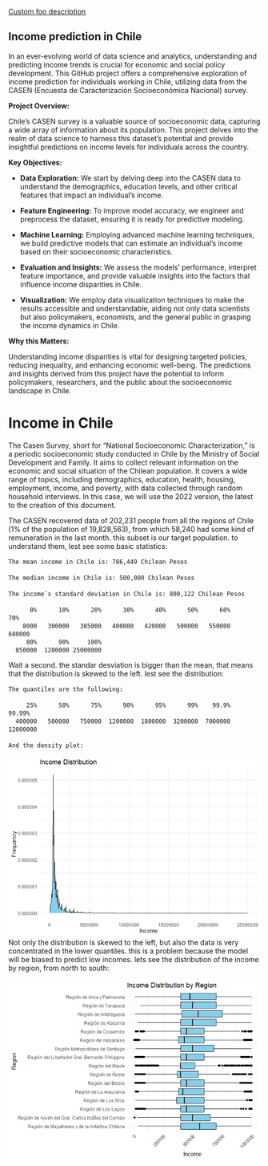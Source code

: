 [Custom foo description](#income-in-chile)

## Income prediction in Chile

In an ever-evolving world of data science and analytics, understanding
and predicting income trends is crucial for economic and social policy
development. This GitHub project offers a comprehensive exploration of
income prediction for individuals working in Chile, utilizing data from
the CASEN (Encuesta de Caracterización Socioeconómica Nacional) survey.

**Project Overview:**

Chile’s CASEN survey is a valuable source of socioeconomic data,
capturing a wide array of information about its population. This project
delves into the realm of data science to harness this dataset’s
potential and provide insightful predictions on income levels for
individuals across the country.

**Key Objectives:**

-   **Data Exploration:** We start by delving deep into the CASEN data
    to understand the demographics, education levels, and other critical
    features that impact an individual’s income.

-   **Feature Engineering:** To improve model accuracy, we engineer and
    preprocess the dataset, ensuring it is ready for predictive
    modeling.

-   **Machine Learning:** Employing advanced machine learning
    techniques, we build predictive models that can estimate an
    individual’s income based on their socioeconomic characteristics.

-   **Evaluation and Insights:** We assess the models’ performance,
    interpret feature importance, and provide valuable insights into the
    factors that influence income disparities in Chile.

-   **Visualization:** We employ data visualization techniques to make
    the results accessible and understandable, aiding not only data
    scientists but also policymakers, economists, and the general public
    in grasping the income dynamics in Chile.

**Why this Matters:**

Understanding income disparities is vital for designing targeted
policies, reducing inequality, and enhancing economic well-being. The
predictions and insights derived from this project have the potential to
inform policymakers, researchers, and the public about the socioeconomic
landscape in Chile.

# Income in Chile

The Casen Survey, short for “National Socioeconomic Characterization,”
is a periodic socioeconomic study conducted in Chile by the Ministry of
Social Development and Family. It aims to collect relevant information
on the economic and social situation of the Chilean population. It
covers a wide range of topics, including demographics, education,
health, housing, employment, income, and poverty, with data collected
through random household interviews. In this case, we will use the 2022
version, the latest to the creation of this document.

The CASEN recovered data of 202,231 people from all the regions of Chile
(1% of the population of 19,828,563), from which 58,240 had some kind of
remuneration in the last month. this subset is our target population. to
understand them, lest see some basic statistics:

    The mean income in Chile is: 786,449 Chilean Pesos

    The median income in Chile is: 500,000 Chilean Pesos

    The income`s standard deviation in Chile is: 800,122 Chilean Pesos

          0%      10%      20%      30%      40%      50%      60%      70% 
        8000   300000   385000   400000   420000   500000   550000   680000 
         80%      90%     100% 
      850000  1200000 25000000 

Wait a second. the standar desviation is bigger than the mean, that
means that the distribution is skewed to the left. lest see the
distribution:

    The quantiles are the following:

         25%      50%      75%      90%      95%      99%    99.9%   99.99% 
      400000   500000   750000  1200000  1800000  3200000  7000000 12000000 

    And the density plot:

![](README_files/figure-markdown_github/distribution_plot-1.png) Not
only the distribution is skewed to the left, but also the data is very
concentrated in the lower quantiles. this is a problem because the model
will be biased to predict low incomes. lets see the distribution of the
income by region, from north to south:

![](README_files/figure-markdown_github/distribution_by_region-1.png)
